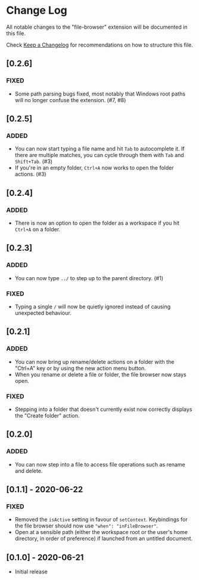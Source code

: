 # Change Log

All notable changes to the "file-browser" extension will be documented in this file.

Check [Keep a Changelog](http://keepachangelog.com/) for recommendations on how to structure this
file.

## [0.2.6]

### FIXED

-   Some path parsing bugs fixed, most notably that Windows root paths will no longer confuse the
    extension. (#7, #8)

## [0.2.5]

### ADDED

-   You can now start typing a file name and hit `Tab` to autocomplete it. If there are multiple
    matches, you can cycle through them with `Tab` and `Shift+Tab`. (#3)
-   If you're in an empty folder, `Ctrl+A` now works to open the folder actions. (#3)

## [0.2.4]

### ADDED

-   There is now an option to open the folder as a workspace if you hit `Ctrl+A` on a folder.

## [0.2.3]

### ADDED

-   You can now type `../` to step up to the parent directory. (#1)

### FIXED

-   Typing a single `/` will now be quietly ignored instead of causing unexpected behaviour.

## [0.2.1]

### ADDED

-   You can now bring up rename/delete actions on a folder with the "Ctrl+A" key or by using the new
    action menu button.
-   When you rename or delete a file or folder, the file browser now stays open.

### FIXED

-   Stepping into a folder that doesn't currently exist now correctly displays the "Create folder"
    action.

## [0.2.0]

### ADDED

-   You can now step into a file to access file operations such as rename and delete.

## [0.1.1] - 2020-06-22

### FIXED

-   Removed the `isActive` setting in favour of `setContext`. Keybindings for the file browser
    should now use `"when": "inFileBrowser"`.
-   Open at a sensible path (either the workspace root or the user's home directory, in order of
    preference) if launched from an untitled document.

## [0.1.0] - 2020-06-21

-   Initial release
